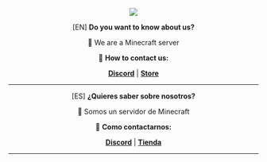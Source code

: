 <div align="center">

  ![](https://komarev.com/ghpvc/?username=Nasgar-Network&color=lightgrey)

</div>

<p align="center">
[EN] <b>Do you want to know about us?</b>
</p>
<p align="center">
💼 We are a Minecraft server
</p>
<p align="center">
📩 <b>How to contact us:</b>
</p>
<p align="center">
<b><a href="https://discord.ignisnw.com" target=”_blank”>Discord</a></b> | <b><a href="https://tienda.ignisnw.com" target=”_blank”>Store</a></b>
</p>
<hr>

<p align="center">
[ES] <b>¿Quieres saber sobre nosotros?</b>
</p>
<p align="center">
💼 Somos un servidor de Minecraft
</p>
<p align="center">
📩 <b>Como contactarnos:</b>
</p>
<p align="center">
<b><a href="https://discord.ignisnw.com" target=”_blank”>Discord</a></b> | <b><a href="https://tienda.ignisnw.com" target=”_blank”>Tienda</a></b>
</p>
<hr>
